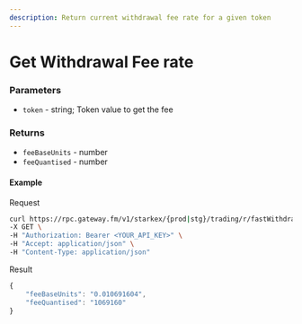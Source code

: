 ```yaml
---
description: Return current withdrawal fee rate for a given token  
---
```

# Get Withdrawal Fee rate

### **Parameters**
* `token` - string; Token value to get the fee

### **Returns**
* `feeBaseUnits` - number
* `feeQuantised`  - number

#### **Example**

Request

```bash
curl https://rpc.gateway.fm/v1/starkex/{prod|stg}/trading/r/fastWithdrawalFee?token={token_value} \
-X GET \
-H "Authorization: Bearer <YOUR_API_KEY>" \
-H "Accept: application/json" \
-H "Content-Type: application/json"
```


Result

```javascript
{
    "feeBaseUnits": "0.010691604",
    "feeQuantised": "1069160"
}

